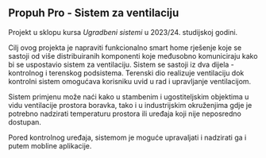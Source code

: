 ## Propuh Pro - Sistem za ventilaciju

Projekt u sklopu kursa _Ugradbeni sistemi_ u 2023/24. studijskoj godini.

Cilj ovog projekta je napraviti funkcionalno smart home rješenje koje se sastoji od više distribuiranih komponenti koje međusobno komuniciraju kako bi se uspostavio sistem za ventilaciju.
Sistem se sastoji iz dva dijela - kontrolnog i terenskog podsistema. Terenski dio realizuje ventilaciju dok kontrolni sistem omogućava korisniku uvid u rad i upravljanje ventilacijom.

Sistem primjenu može naći kako u stambenim i ugostiteljskim objektima u vidu ventilacije prostora boravka, tako i u industrijskim okruženjima gdje je potrebno nadzirati temperaturu prostora ili uređaja koji nije neposredno dostupan.

Pored kontrolnog uređaja, sistemom je moguće upravaljati i nadzirati ga i putem mobline aplikacije.
